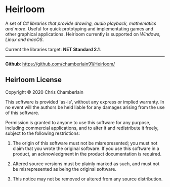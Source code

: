 # Heirloom

A set of *C# libraries that provide drawing, audio playback, mathematics and more*. Useful for quick prototyping and implementating games and other graphical applications. Heirloom currently is supported on *Windows, Linux and macOS*.

Current the libraries target: **NET Standard 2.1**.

----

**Github**: https://github.com/chamberlain91/Heirloom/

## Heirloom License

Copyright © 2020 Chris Chamberlain

This software is provided 'as-is', without any express or implied
warranty. In no event will the authors be held liable for any damages
arising from the use of this software.

Permission is granted to anyone to use this software for any purpose,
including commercial applications, and to alter it and redistribute it
freely, subject to the following restrictions:

1. The origin of this software must not be misrepresented; you must not
   claim that you wrote the original software. If you use this software
   in a product, an acknowledgment in the product documentation is required.

2. Altered source versions must be plainly marked as such, and must not
   be misrepresented as being the original software.

3. This notice may not be removed or altered from any source distribution.